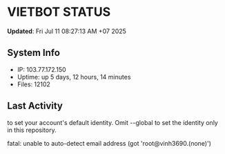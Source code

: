 # VIETBOT STATUS
**Updated**: Fri Jul 11 08:27:13 AM +07 2025

## System Info
- IP: 103.77.172.150
- Uptime: up 5 days, 12 hours, 14 minutes
- Files: 12102

## Last Activity

to set your account's default identity.
Omit --global to set the identity only in this repository.

fatal: unable to auto-detect email address (got 'root@vinh3690.(none)')
